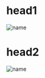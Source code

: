 # head1
![name](http://www.plantuml.com/plantuml/svg/SoWkIImgAStDuNBAJrBGjLDmpCbCJbMmKiX8pSd9vt98pKi1IW80)

# head2
![name](https://raw.githubusercontent.com/Olesya100/newrepo/master/test_doc.puml)


